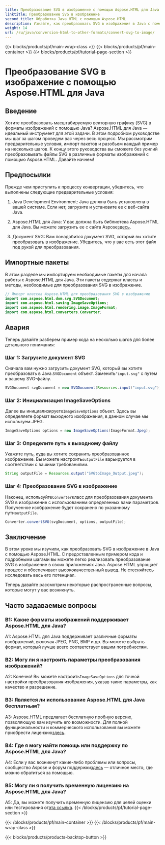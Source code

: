 ```yaml
---
title: Преобразование SVG в изображение с помощью Aspose.HTML для Java
linktitle: Преобразование SVG в изображение
second_title: Обработка Java HTML с помощью Aspose.HTML
description: Узнайте, как преобразовать SVG в изображения в Java с помощью Aspose.HTML. Подробное руководство по высококачественному выводу.
weight: 14
url: /ru/java/conversion-html-to-other-formats/convert-svg-to-image/
---
```


{{< blocks/products/pf/main-wrap-class >}}
{{< blocks/products/pf/main-container >}}
{{< blocks/products/pf/tutorial-page-section >}}

# Преобразование SVG в изображение с помощью Aspose.HTML для Java

## Введение

Хотите преобразовать масштабируемую векторную графику (SVG) в форматы изображений с помощью Java? Aspose.HTML для Java — идеальный инструмент для этой задачи. В этом подробном руководстве мы шаг за шагом проведем вас через весь процесс. Мы рассмотрим предварительные условия, импорт пакетов и разобьем каждый пример на несколько шагов. К концу этого руководства вы сможете без усилий преобразовывать файлы SVG в различные форматы изображений с помощью Aspose.HTML. Давайте начнем!

## Предпосылки

Прежде чем приступить к процессу конвертации, убедитесь, что выполнены следующие предварительные условия:

1. Java Development Environment: Java должна быть установлена в вашей системе. Если нет, загрузите и установите ее с веб-сайта Java.

2.  Aspose.HTML для Java: У вас должна быть библиотека Aspose.HTML для Java. Вы можете загрузить ее с сайта Aspose[здесь](https://releases.aspose.com/html/java/).

3. Документ SVG: Вам понадобится документ SVG, который вы хотите преобразовать в изображение. Убедитесь, что у вас есть этот файл под рукой для преобразования.

## Импортные пакеты

В этом разделе мы импортируем необходимые пакеты для начала работы с Aspose.HTML для Java. Эти пакеты содержат классы и методы, необходимые для преобразования SVG в изображение.

```java
// Импорт классов Aspose.HTML для преобразования SVG в изображение
import com.aspose.html.dom.svg.SVGDocument;
import com.aspose.html.saving.ImageSaveOptions;
import com.aspose.html.rendering.image.ImageFormat;
import com.aspose.html.converters.Converter;
```

## Авария 

Теперь давайте разберем пример кода на несколько шагов для более детального понимания:

### Шаг 1: Загрузите документ SVG

 Сначала вам нужно загрузить документ SVG, который вы хотите преобразовать в Java.`SVGDocument` объект. Заменить`"input.svg"` с путем к вашему SVG-файлу.

```java
SVGDocument svgDocument = new SVGDocument(Resources.input("input.svg"));
```

### Шаг 2: Инициализация ImageSaveOptions

 Далее вы инициализируете`ImageSaveOptions` объект. Здесь вы определяете формат выходного изображения, в данном случае мы используем JPEG.

```java
ImageSaveOptions options = new ImageSaveOptions(ImageFormat.Jpeg);
```

### Шаг 3: Определите путь к выходному файлу

 Укажите путь, куда вы хотите сохранить преобразованное изображение. Вы можете настроить`outputFile` варьируется в соответствии с вашими требованиями.

```java
String outputFile = Resources.output("SVGtoImage_Output.jpeg");
```

### Шаг 4: Преобразование SVG в изображение

 Наконец, используйте`Converter`класс для преобразования документа SVG в изображение с использованием определенных вами параметров. Полученное изображение будет сохранено по указанному пути`outputFile`.

```java
Converter.convertSVG(svgDocument, options, outputFile);
```

## Заключение

В этом уроке мы изучили, как преобразовать SVG в изображение в Java с помощью Aspose.HTML. С предоставленным примером кода и подробными шагами вы можете легко реализовать преобразование SVG в изображение в своих приложениях Java. Aspose.HTML упрощает процесс и обеспечивает высококачественный вывод. Не стесняйтесь исследовать весь его потенциал.

Теперь давайте рассмотрим некоторые распространенные вопросы, которые могут у вас возникнуть.

## Часто задаваемые вопросы

### В1: Какие форматы изображений поддерживает Aspose.HTML для Java?

A1: Aspose.HTML для Java поддерживает различные форматы изображений, включая JPEG, PNG, BMP и др. Вы можете выбрать формат, который лучше всего соответствует вашим потребностям.

### В2: Могу ли я настроить параметры преобразования изображений?

 A2: Конечно! Вы можете настроить`ImageSaveOptions` для точной настройки преобразования изображения, указав такие параметры, как качество и разрешение.

### В3: Является ли использование Aspose.HTML для Java бесплатным?

A3: Aspose.HTML предлагает бесплатную пробную версию, позволяющую вам изучить его возможности. Для полной функциональности и коммерческого использования вы можете приобрести лицензию[здесь](https://purchase.aspose.com/buy).

### В4: Где я могу найти помощь или поддержку по Aspose.HTML для Java?

 A4: Если у вас возникнут какие-либо проблемы или вопросы, сообщество Aspose и форум поддержки[здесь](https://forum.aspose.com/) — отличное место, где можно обратиться за помощью.

### В5: Могу ли я получить временную лицензию на Aspose.HTML для Java?

 A5: Да, вы можете получить временную лицензию для целей оценки или тестирования от[эта ссылка](https://purchase.aspose.com/temporary-license/).
{{< /blocks/products/pf/tutorial-page-section >}}

{{< /blocks/products/pf/main-container >}}
{{< /blocks/products/pf/main-wrap-class >}}

{{< blocks/products/products-backtop-button >}}
